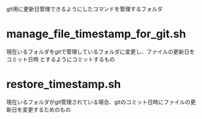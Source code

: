 git用に更新日管理できるようにしたコマンドを管理するフォルダ

# manage_file_timestamp_for_git.sh
現在いるフォルダをgitで管理しているフォルダに変更し、ファイルの更新日をコミット日時
とするようにコミットするもの

# restore_timestamp.sh
現在いるフォルダがgit管理されている場合、gitのコミット日時にファイルの更新日を変更するためのもの
